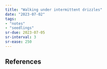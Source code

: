 ```yaml
---
title: "Walking under intermittent drizzles"
date: "2023-07-02"
tags:
- "notes"
- "seedlings"
sr-due: 2023-07-05
sr-interval: 3
sr-ease: 250
---
```




## References